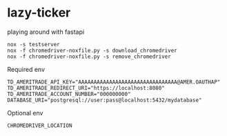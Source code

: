 # lazy-ticker

playing around with fastapi

```
nox -s testserver
nox -f chromedriver-noxfile.py -s download_chromedriver
nox -f chromedriver-noxfile.py -s remove_chromedriver
```

Required env
```
TD_AMERITRADE_API_KEY="AAAAAAAAAAAAAAAAAAAAAAAAAAAAAAAA@AMER.OAUTHAP"
TD_AMERITRADE_REDIRECT_URI="https://localhost:8080"
TD_AMERITRADE_ACCOUNT_NUMBER="000000000"
DATABASE_URI="postgresql://user:pass@localhost:5432/mydatabase"  
```

Optional env
```
CHROMEDRIVER_LOCATION
```

